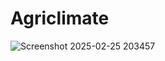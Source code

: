 # Agriclimate


![Screenshot 2025-02-25 203457](https://github.com/user-attachments/assets/f7f77bfc-ff42-487d-8296-fa022d2289ac)
